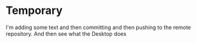 # Temporary
I'm adding some text and then committing and then pushing to the remote 
repository. And then see what the Desktop does
